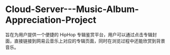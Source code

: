 # Cloud-Server---Music-Album-Appreciation-Project
旨在为用户提供一个便捷的 HipHop 专辑鉴赏平台，用户可以通过点击专辑封面，直接链接到网易云音乐上对应的专辑页面，同时在浏览过程中还能欣赏到背景音乐。
